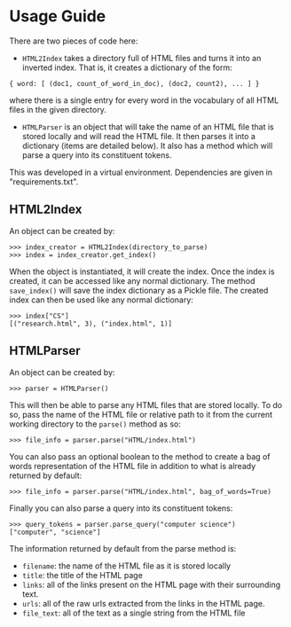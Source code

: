 # Usage Guide

There are two pieces of code here:
* `HTML2Index` takes a directory full of HTML files and turns it into an inverted index. That is, it creates a dictionary of the form:
```
{ word: [ (doc1, count_of_word_in_doc), (doc2, count2), ... ] }
```
 where there is a single entry for every word in the vocabulary of all HTML files in the given directory.
* `HTMLParser` is an object that will take the name of an HTML file that is stored locally and will read the HTML file. It then parses it into a dictionary (items are detailed below). It also has a method which will parse a query into its constituent tokens.

This was developed in a virtual environment. Dependencies are given in "requirements.txt".

## HTML2Index
An object can be created by:
```
>>> index_creator = HTML2Index(directory_to_parse)
>>> index = index_creator.get_index()
```
When the object is instantiated, it will create the index. Once the index is created, it can be accessed like any normal dictionary. The method `save_index()` will save the index dictionary as a Pickle file. The created index can then be used like any normal dictionary:
```
>>> index["CS"]
[("research.html", 3), ("index.html", 1)]
```

## HTMLParser
An object can be created by:
```
>>> parser = HTMLParser()
```
This will then be able to parse any HTML files that are stored locally. To do so, pass the name of the HTML file or relative path to it from the current working directory to the `parse()` method as so:
```
>>> file_info = parser.parse("HTML/index.html")
```
You can also pass an optional boolean to the method to create a bag of words representation of the HTML file in addition to what is already returned by default:
```
>>> file_info = parser.parse("HTML/index.html", bag_of_words=True)
```
Finally you can also parse a query into its constituent tokens:
```
>>> query_tokens = parser.parse_query("computer science")
["computer", "science"]
```
The information returned by default from the parse method is:
* `filename`: the name of the HTML file as it is stored locally
* `title`: the title of the HTML page
* `links`: all of the links present on the HTML page with their surrounding text.
* `urls`: all of the raw urls extracted from the links in the HTML page.
* `file_text`: all of the text as a single string from the HTML file